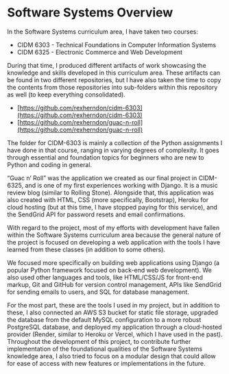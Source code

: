 # Software Systems Overview

In the Software Systems curriculum area, I have taken two courses:

- CIDM 6303 - Technical Foundations in Computer Information Systems
- CIDM 6325 - Electronic Commerce and Web Development

During that time, I produced different artifacts of work showcasing the knowledge and skills developed in this curriculum area. These artifacts can be found in two different repositories, but I have also taken the time to copy the contents from those repositories into sub-folders within this repository as well (to keep everything consolidated).

- [https://github.com/rexherndon/cidm-6303](https://github.com/rexherndon/cidm-6303)
- [https://github.com/rexherndon/guac-n-roll](https://github.com/rexherndon/guac-n-roll)

The folder for CIDM-6303 is mainly a collection of the Python assignments I have done in that course, ranging in varying degrees of complexity. It goes through essential and foundation topics for beginners who are new to Python and coding in general.

“Guac n’ Roll” was the application we created as our final project in CIDM-6325, and is one of my first experiences working with Django. It is a music review blog (similar to Rolling Stone). Alongside that, this application was also created with HTML, CSS (more specifically, Bootstrap), Heroku for cloud hosting (but at this time, I have stopped paying for this service), and the SendGrid API for password resets and email confirmations.

With regard to the project, most of my efforts with development have fallen within the Software Systems curriculum area because the general nature of the project is focused on developing a web application with the tools I have learned from these classes (in addition to some others).

We focused more specifically on building web applications using Django (a popular Python framework focused on back-end web development). We also used other languages and tools, like HTML/CSS/JS for front-end markup, Git and GitHub for version control management, APIs like SendGrid for sending emails to users, and SQL for database management. 

For the most part, these are the tools I used in my project, but in addition to these, I also connected an AWS S3 bucket for static file storage, upgraded the database from the default MySQL configuration to a more robust PostgreSQL database, and deployed my application through a cloud-hosted provider (Render, similar to Heroku or Vercel, which I have used in the past). Throughout the development of this project, to contribute further implementation of the foundational qualities of the Software Systems knowledge area, I also tried to focus on a modular design that could allow for ease of access with new features or implementations in the future.
